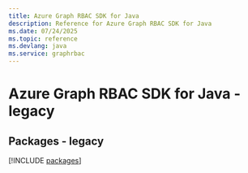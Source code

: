 ```yaml
---
title: Azure Graph RBAC SDK for Java
description: Reference for Azure Graph RBAC SDK for Java
ms.date: 07/24/2025
ms.topic: reference
ms.devlang: java
ms.service: graphrbac
---
```

# Azure Graph RBAC SDK for Java - legacy
## Packages - legacy
[!INCLUDE [packages](graph-rbac-index.md)]